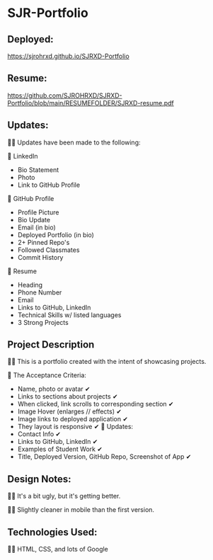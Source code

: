 # SJR-Portfolio

## Deployed:

https://sjrohrxd.github.io/SJRXD-Portfolio

## Resume:

https://github.com/SJROHRXD/SJRXD-Portfolio/blob/main/RESUMEFOLDER/SJRXD-resume.pdf

## Updates:

🌼🌿 Updates have been made to the following: 

🌼 LinkedIn
- Bio Statement
- Photo
- Link to GitHub Profile

🌼 GitHub Profile
- Profile Picture
- Bio Update
- Email (in bio)
- Deployed Portfolio (in bio)
- 2+ Pinned Repo's
- Followed Classmates
- Commit History

🌼 Resume
- Heading
- Phone Number
- Email
- Links to GitHub, LinkedIn
- Technical Skills w/ listed languages
- 3 Strong Projects 


## Project Description

🌼🌿 This is a portfolio created with the intent of showcasing projects.

🌼 The Acceptance Criteria:
  - Name, photo or avatar ✔
  - Links to sections about projects ✔
  - When clicked, link scrolls to corresponding section ✔
  - Image Hover (enlarges // effects) ✔
  - Image links to deployed application ✔
  - They layout is responsive ✔
🌼 Updates:
  - Contact Info ✔
  - Links to GitHub, LinkedIn ✔
  - Examples of Student Work ✔
  - Title, Deployed Version, GitHub Repo, Screenshot of App ✔

## Design Notes:

🌼🌿 It's a bit ugly, but it's getting better.

🌼🌿 Slightly cleaner in mobile than the first version.

## Technologies Used:

🌼🌿 HTML, CSS, and lots of Google

